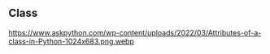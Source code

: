 ## Class
https://www.askpython.com/wp-content/uploads/2022/03/Attributes-of-a-class-in-Python-1024x683.png.webp